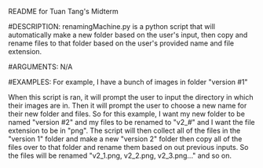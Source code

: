 README for Tuan Tang's Midterm

#DESCRIPTION:
renamingMachine.py is a python script that will automatically make a new folder based on the user's input, then copy and rename files to that folder based on the user's provided name and file extension.





#ARGUMENTS:
N/A





#EXAMPLES:
For example, I have a bunch of images in folder "version #1"

When this script is ran, it will prompt the user to input the directory in which their images are in. Then it will prompt the user to choose a new name for their new folder and files. So for this example, I want my new folder to be named "version #2" and my files to be renamed to "v2_#" and I want the file extension to be in "png". The script will then collect all of the files in the "version 1" folder and make a new "version 2" folder then copy all of the files over to that folder and rename them based on out previous inputs. So the files will be renamed "v2_1.png, v2_2.png, v2_3.png..." and so on.






